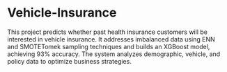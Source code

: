 # Vehicle-Insurance
This project predicts whether past health insurance customers will be interested in vehicle insurance. It addresses imbalanced data using ENN and SMOTETomek sampling techniques and builds an XGBoost model, achieving 93% accuracy. The system analyzes demographic, vehicle, and policy data to optimize business strategies.
